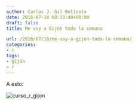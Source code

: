 ```yaml
---
author: Carlos J. Gil Bellosta
date: 2016-07-18 08:13:40+00:00
draft: false
title: Me voy a Gijón toda la semana

url: /2016/07/18/me-voy-a-gijon-toda-la-semana/
categories:
- r
tags:
- gijón
- r
---
```


A esto:

![curso_r_gijon](/wp-uploads/2016/07/curso_r_gijon.png#center)

